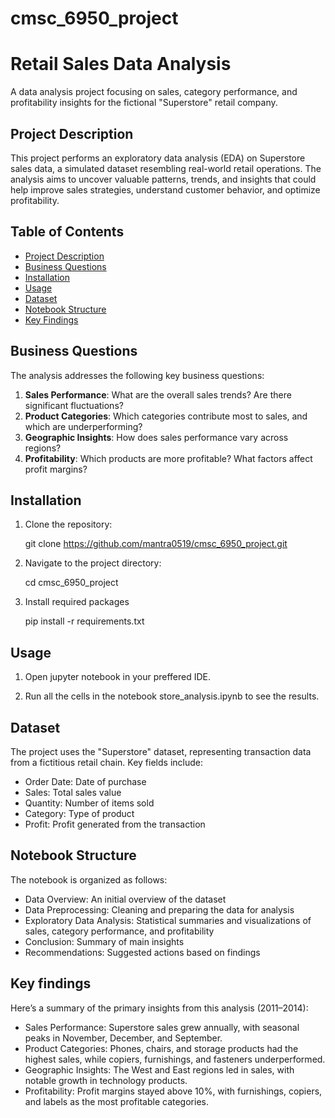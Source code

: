 # cmsc_6950_project

# Retail Sales Data Analysis

A data analysis project focusing on sales, category performance, and profitability insights for the fictional "Superstore" retail company.

## Project Description

This project performs an exploratory data analysis (EDA) on Superstore sales data, a simulated dataset resembling real-world retail operations. The analysis aims to uncover valuable patterns, trends, and insights that could help improve sales strategies, understand customer behavior, and optimize profitability.

## Table of Contents

- [Project Description](#project-description)
- [Business Questions](#business-questions)
- [Installation](#installation)
- [Usage](#usage)
- [Dataset](#dataset)
- [Notebook Structure](#notebook-structure)
- [Key Findings](#key-findings)


## Business Questions

The analysis addresses the following key business questions:

1. **Sales Performance**: What are the overall sales trends? Are there significant fluctuations?
2. **Product Categories**: Which categories contribute most to sales, and which are underperforming?
3. **Geographic Insights**: How does sales performance vary across regions?
4. **Profitability**: Which products are more profitable? What factors affect profit margins?

## Installation

1. Clone the repository:
   
   git clone https://github.com/mantra0519/cmsc_6950_project.git

2. Navigate to the project directory:
   
   cd cmsc_6950_project

3. Install required packages
   
   pip install -r requirements.txt

## Usage

1. Open jupyter notebook in your preffered IDE.

2. Run all the cells in the notebook store_analysis.ipynb to see the results.

## Dataset
The project uses the "Superstore" dataset, representing transaction data from a fictitious retail chain. Key fields include:

- Order Date: Date of purchase
- Sales: Total sales value
- Quantity: Number of items sold
- Category: Type of product
- Profit: Profit generated from the transaction

## Notebook Structure
The notebook is organized as follows:

- Data Overview: An initial overview of the dataset
- Data Preprocessing: Cleaning and preparing the data for analysis
- Exploratory Data Analysis: Statistical summaries and visualizations of sales, category performance, and profitability
- Conclusion: Summary of main insights
- Recommendations: Suggested actions based on findings

## Key findings

Here’s a summary of the primary insights from this analysis (2011–2014):

- Sales Performance: Superstore sales grew annually, with seasonal peaks in November, December, and September.
- Product Categories: Phones, chairs, and storage products had the highest sales, while copiers, furnishings, and fasteners underperformed.
- Geographic Insights: The West and East regions led in sales, with notable growth in technology products.
- Profitability: Profit margins stayed above 10%, with furnishings, copiers, and labels as the most profitable categories.


   